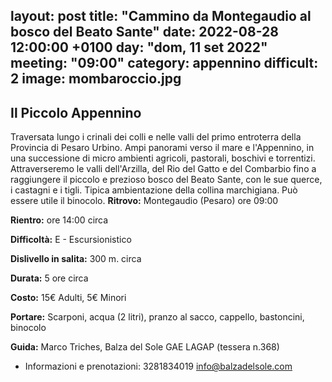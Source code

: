 layout: post
title:  "Cammino da Montegaudio al bosco del Beato Sante"
date:  2022-08-28 12:00:00 +0100
day: "dom, 11 set 2022"
meeting: "09:00"
category: appennino 
difficult: 2
image: mombaroccio.jpg
---

## Il Piccolo Appennino

Traversata lungo i crinali dei colli e nelle valli del primo entroterra della Provincia di Pesaro Urbino. Ampi panorami verso il mare e l'Appennino, in una successione di micro ambienti agricoli, pastorali, boschivi e torrentizi. Attraverseremo le valli dell'Arzilla, del Rio del Gatto e del Combarbio fino a raggiungere il piccolo e prezioso bosco del Beato Sante, con le sue querce, i castagni e i tigli.
Tipica ambientazione della collina marchigiana. Può essere utile il binocolo.
**Ritrovo:** Montegaudio (Pesaro) ore 09:00

**Rientro:** ore 14:00 circa 

**Difficoltà:** E - Escursionistico

**Dislivello in salita:**  300 m. circa

**Durata:** 5 ore circa

**Costo:** 15€ Adulti, 5€ Minori

**Portare:** Scarponi, acqua (2 litri), pranzo al sacco, cappello, bastoncini, binocolo 

**Guida:** Marco Triches, Balza del Sole GAE LAGAP (tessera n.368)
* Informazioni e prenotazioni: 3281834019 info@balzadelsole.com
